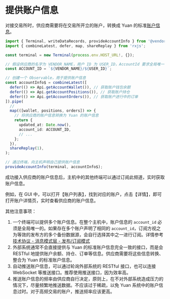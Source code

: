 # 提供账户信息

对接交易所时，供应商需要将在交易所开立的账户，转换成 Yuan 的标准[账户信息](../basics/what-is-account.md)。

```ts
import { Terminal, writeDataRecords, provideAccountInfo } from '@vendor/protocol';
import { combineLatest, defer, map, shareReplay } from 'rxjs';

const terminal = new Terminal(process.env.HOST_URL!, {});

// 假设供应商的名字为 VENDOR_NAME，用户 ID 为 USER_ID，AccountId 要求全局唯一
const ACCOUNT_ID = `${VENDOR_NAME}/${USER_ID}`;

// 创建一个 Observable，用于提供账户信息
const accountInfo$ = combineLatest([
  defer(() => Api.getAccountWallet()), // 获取账户钱包余额
  defer(() => Api.getAccountPositions()), // 获取账户持仓
  defer(() => Api.getAccountOrders()), // 获取账户进行中的订单
]).pipe(
  //
  map(([wallet, positions, orders]) => {
    // 将供应商的账户信息转换为 Yuan 的账户信息
    return {
      updated_at: Date.now(),
      account_id: ACCOUNT_ID,
      // ...
    };
  }),
  shareReplay(1),
);

// 通过终端，向主机声明自己提供账户信息
provideAccountInfo(terminal, accountInfo$);
```

成功接入供应商的账户信息后，主机中的其他终端可以通过订阅此频道，实时获取账户信息。

例如，在 GUI 中，可以打开【账户列表】，找到对应的账户，点击【详情】，即可打开账户详情页，实时查看供应商的账户信息。

其他注意事项：

1. 一个终端可以提供多个账户信息。在整个主机中，账户信息的 `account_id` 必须是全局唯一的。如果存在多个账户声明了相同的 `account_id`，订阅方视之为等效的发布方的多个备份数据源，会自行选择其中之一进行订阅。详情参考[技术协议 - 消息模式层 - 发布/订阅模式](../protocol/message-pattern-layer.md#发布订阅模式)
2. 外部系统通常不会直接提供与 Yuan 的标准账户信息完全一致的接口，而是会 RESTful 地提供账户余额、持仓、订单等信息。供应商需要将这些信息转换、整合为 Yuan 的标准账户信息。
3. 自动推送账户信息，可以通过轮询外部系统的 RESTful 接口，也可以连接 WebSocket 等推送接口。推荐使用推送接口，因为效率高。
4. 推送账户信息的频率由供应商自行决定，原则上，在不对外部系统造成压力的情况下，尽量频繁地推送数据。不应该过于稀疏，以免 Yuan 系统中的账户信息过时。对于高频交易的账户，推送频率应该更高。
